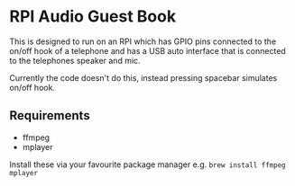# RPI Audio Guest Book

This is designed to run on an RPI which has GPIO pins connected to the on/off hook of a telephone and has a USB auto interface that is connected to the telephones speaker and mic.

Currently the code doesn't do this, instead pressing spacebar simulates on/off hook.

## Requirements

 - ffmpeg
 - mplayer

Install these via your favourite package manager e.g. `brew install ffmpeg mplayer`

